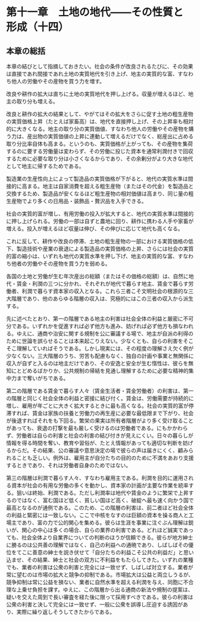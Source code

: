 # 第十一章　土地の地代<span class="emdash-pair">——</span>その性質と形成（十四）

## 本章の総括

本章の結びとして指摘しておきたい。社会の条件が改良されるたびに、その効果は直接であれ間接であれ土地の実質地代を引き上げ、地主の実質的な富、すなわち他人の労働やその産物を買う力を増す。

改良や耕作の拡大は直ちに土地の実質地代を押し上げる。収量が増えるほど、地主の取り分も増える。

改良と耕作の拡大の結果として、やがてはその拡大をさらに促す土地の粗生産物の実質価格上昇（たとえば家畜高）は、地代を直接押し上げ、その上昇率も相対的に大きくなる。地主の取り分の実質価値、すなわち他人の労働やその産物を購う力は、産出物の実質価値の上昇に連動して増えるだけでなく、総産出に占める取り分比率自体も高まる。というのも、実質価格が上がっても、その産物を集荷するのに要する労働量は変わらず、その労働に投じた資本を通常利潤付きで回収するために必要な取り分は小さくなるからであり、その余剰分がより大きな地代として地主に帰するためである。

製造業の生産性向上によって製造品の実質価格が下がると、地代の実質水準は間接的に高まる。地主は自家消費を超える粗生産物（またはその代金）を製造品と交換するため、製造品が安くなるほど粗生産物の相対価値は高まり、同じ量の粗生産物でより多くの日用品・装飾品・贅沢品を入手できる。

社会の実質的富が増し、有用労働の投入が拡大すると、地代の実質水準は間接的に押し上げられる。労働の一部は自ずと農地に回り、耕作に携わる人手や家畜が増える。投入が増えるほど収量は伸び、その伸びに応じて地代も高くなる。

これに反して、耕作や改良の停滞、土地の粗生産物の一部における実質価格の低下、製造技術や産業の衰退による製造品の実質価格の上昇、さらには社会の実質的富の縮小は、いずれも地代の実質水準を押し下げ、地主の実質的な富、すなわち他者の労働やその産物を買う力を弱める。

各国の土地と労働が生む年次産出の総額（またはその価格の総額）は、自然に地代・賃金・利潤の三つに分かれ、それぞれが地代で暮らす地主、賃金で暮らす労働者、利潤で暮らす資本家の収入となる。これら三者こそ文明社会の根源的な三大階層であり、他のあらゆる階層の収入は、究極的にはこの三者の収入から派生する。

先に述べたとおり、第一の階層である地主の利害は社会全体の利益と厳密に不可分である。いずれかを促進すれば必ず他方も進み、妨げれば必ず他方も損なわれる。ゆえに、通商や治安に関する規制を公に審議する場で、地主が自派の利得のために世論を誤らせることは本来起こりえない。少なくとも、自らの利害をそこそこ理解していればそうである。しかし現実には、その程度の理解さえ欠く例が少なくない。三大階層のうち、労苦も配慮もなく、独自の計画や事業と無関係に収入が自ずと入るのは地主だけであり、その安逸と安全が生む惰性は、彼らを無知にとどめるばかりか、公共規制の帰結を見通し理解するために必要な精神的集中力まで奪いがちである。

第二の階層である賃金で暮らす人々（賃金生活者・賃金労働者）の利害は、第一の階層と同じく社会全体の利益と密接に結び付く。賃金は、労働需要が持続的に増し、雇用が年ごとに大きく拡大するときに最も高くなる。社会の実質的富が停滞すれば、賃金は家族の扶養と労働力の再生産に必要な最低限まで下がり、社会が後退すればそれをも下回る。繁栄の果実は所有者階層がより多く受け取ることがあっても、衰退の打撃を最も厳しく受けるのは労働者である。にもかかわらず、労働者は自らの利害と社会の利害の結び付きが見えにくい。日々の暮らしが情報を得る時間を奪い、教育や習俗が、たとえ情報があっても適切な判断を妨げるからだ。その結果、公の審議や意思決定の場で彼らの声は届きにくく、顧みられることも乏しい。例外は、雇用主が自分たちの目的のために不満をあおり支援するときであり、それは労働者自身のためではない。

第三の階層は利潤で暮らす人々、すなわち雇用主である。利潤を目的に運用される資本が社会の有用な労働の多くを動かし、資本家の計画が主要な作業を統率する。狙いは終始、利潤である。ただし利潤率は地代や賃金のように繁栄で上昇するのではなく、富む国ほど低く、貧しい国ほど高く、破綻へ最も速く向かう国で最高となるのが通例である。このため、この階層の利害は、前二者ほど社会全体の利益と緊密には一致しない。ここで中核をなすのは巨額の資本を操る商人と工場主であり、富の力で公的関心を集める。彼らは生涯を事業に注ぐぶん理解は鋭いが、関心の中心は多くの場合、自らの業界の利害である。どれほど誠実であっても、社会全体より自業界についての判断のほうが信頼できる。彼らが地方紳士に勝るのは公共善の理解ではなく、自己の利益への通暁であり、しばしばその優位をてこに善意の紳士を説き伏せて「自分たちの利益こそ公共の利益だ」と思い込ませ、その結果、紳士と社会の双方に不利益をもたらしてきた。いずれの業種でも、業者の利害は公衆の利害と完全には一致せず、しばしば対立する。業者が常に望むのは市場の拡大と競争の抑制である。市場拡大は公益と両立しうるが、競争抑制は常に公益を損ない、業者に自然水準を超える利潤を与え、同胞に不合理な上乗せ負担を課す。ゆえに、この階層から出る通商の新法や規制の提案は、疑いを交えた周到で長い審査を経た後に限って採用すべきである。彼らの利害は公衆の利害と決して完全には一致せず、一般に公衆を誤導し圧迫する誘因があり、実際に繰り返しそうしてきたからである。